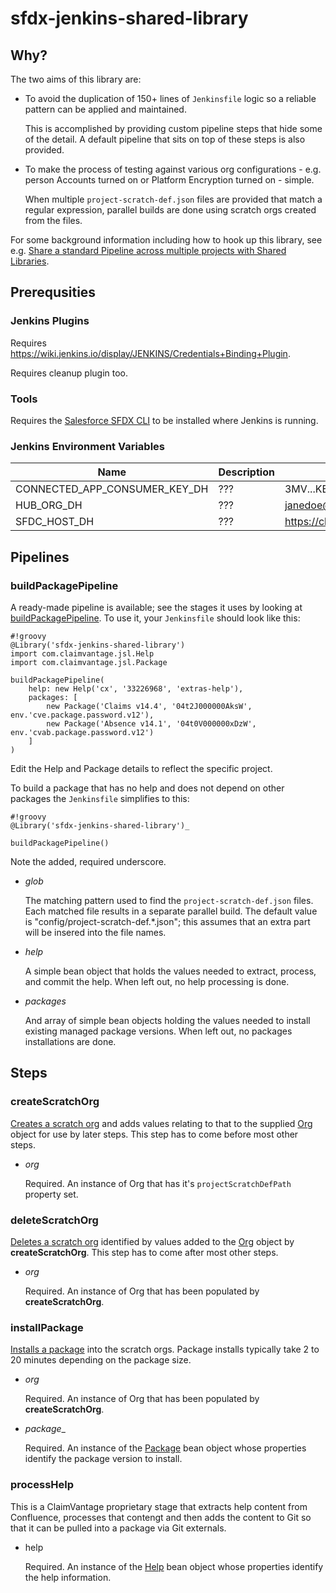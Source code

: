 # sfdx-jenkins-shared-library

## Why?

The two aims of this library are:

* To avoid the duplication of 150+ lines of `Jenkinsfile` logic so a reliable pattern can be applied and maintained.

  This is accomplished by providing custom pipeline steps that hide some of the detail.
  A default pipeline that sits on top of these steps is also provided.
  
* To make the process of testing against various org configurations - e.g. person Accounts turned on or Platform Encryption turned on - simple.

  When multiple `project-scratch-def.json` files are provided that match a regular expression, parallel builds are done
  using scratch orgs created from the files.
  
For some background information including how to hook up this library, see e.g. [Share a standard Pipeline across multiple projects with Shared Libraries](https://jenkins.io/blog/2017/10/02/pipeline-templates-with-shared-libraries/).

## Prerequsities

### Jenkins Plugins

Requires https://wiki.jenkins.io/display/JENKINS/Credentials+Binding+Plugin.

Requires cleanup plugin too.

### Tools

Requires the [Salesforce SFDX CLI](https://developer.salesforce.com/docs/atlas.en-us.sfdx_setup.meta/sfdx_setup/sfdx_setup_install_cli.htm) to be installed where Jenkins is running.

### Jenkins Environment Variables

| Name | Description | Example |
|------|-------------|---------|
| CONNECTED_APP_CONSUMER_KEY_DH | ??? | 3MV...KBVI |
| HUB_ORG_DH | ??? | janedoe@claimvantage.claimvantagecrm.com |
| SFDC_HOST_DH | ??? | https://claimvantage.my.salesforce.com |

## Pipelines

### buildPackagePipeline

A ready-made pipeline is available; see the stages it uses by looking at [buildPackagePipeline](vars/buildPackagePipeline.groovy). To use it, your `Jenkinsfile` should look like this:
```
#!groovy
@Library('sfdx-jenkins-shared-library')
import com.claimvantage.jsl.Help
import com.claimvantage.jsl.Package

buildPackagePipeline(
    help: new Help('cx', '33226968', 'extras-help'),
    packages: [
        new Package('Claims v14.4', '04t2J000000AksW', env.'cve.package.password.v12'),
        new Package('Absence v14.1', '04t0V000000xDzW', env.'cvab.package.password.v12')
    ]
)
```
Edit the Help and Package details to reflect the specific project.

To build a package that has no help and does not depend on other packages the `Jenkinsfile` simplifies to this:
```
#!groovy
@Library('sfdx-jenkins-shared-library')_

buildPackagePipeline()
```
Note the added, required underscore.

* _glob_

  The matching pattern used to find the `project-scratch-def.json` files. Each matched file results in a separate parallel build.
  The default value is "config/project-scratch-def.*.json"; this assumes that an extra part will be insered into the file names.

* _help_

  A simple bean object that holds the values needed to extract, process, and commit the help.
  When left out, no help processing is done.

* _packages_

  And array of simple bean objects holding the values needed to install existing managed package versions.
  When left out, no packages installations are done.

## Steps

### createScratchOrg

[Creates a scratch org](vars/createScratchOrg.groovy) and adds values relating to that to the supplied [Org](src/com/claimvantage/jsl/Org.groovy) object for use by later steps. This step has to come before most other steps.

* _org_

  Required. An instance of Org that has it's `projectScratchDefPath` property set.
  
### deleteScratchOrg

[Deletes a scratch org](vars/deleteScratchOrg.groovy) 
identified by values added to the [Org](src/com/claimvantage/jsl/Org.groovy) object by **createScratchOrg**. This step has to come after most other steps.

* _org_

  Required. An instance of Org that has been populated by **createScratchOrg**.
  
### installPackage

[Installs a package](vars/installPackage.groovy) into the scratch orgs. Package installs typically take 2 to 20 minutes depending on the package size.

* _org_

  Required. An instance of Org that has been populated by **createScratchOrg**.
  
* _package__

  Required. An instance of the [Package](src/com/claimvantage/jsl/Package.groovy) bean object
  whose properties identify the package version to install.
  
### processHelp

This is a ClaimVantage proprietary stage that extracts help content from Confluence, processes that contengt and then adds the content to Git so that it can be pulled into a package via Git externals.

* help

  Required. An instance of the [Help](src/com/claimvantage/jsl/Help.groovy) bean object
  whose properties identify the help information.
